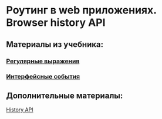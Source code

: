 # Роутинг в web приложениях. Browser history API

## Материалы из учебника:

### [Регулярные выражения](https://learn.javascript.ru/regular-expressions)
### [Интерфейсные события](https://learn.javascript.ru/event-details)
    
## Дополнительные материалы:

[History API](https://developer.mozilla.org/ru/docs/Web/API/History_API)

